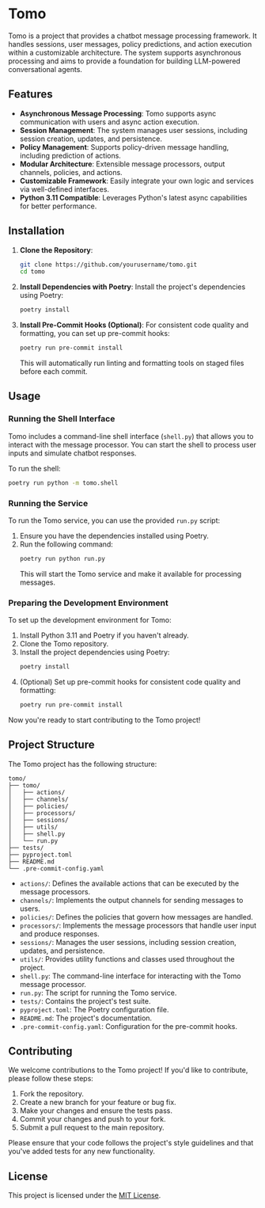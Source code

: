 # Tomo

Tomo is a project that provides a chatbot message processing framework. It handles sessions, user messages, policy predictions, and action execution within a customizable architecture. The system supports asynchronous processing and aims to provide a foundation for building LLM-powered conversational agents.

## Features

- **Asynchronous Message Processing**: Tomo supports async communication with users and async action execution.
- **Session Management**: The system manages user sessions, including session creation, updates, and persistence.
- **Policy Management**: Supports policy-driven message handling, including prediction of actions.
- **Modular Architecture**: Extensible message processors, output channels, policies, and actions.
- **Customizable Framework**: Easily integrate your own logic and services via well-defined interfaces.
- **Python 3.11 Compatible**: Leverages Python's latest async capabilities for better performance.

## Installation

1. **Clone the Repository**:
   ```bash
   git clone https://github.com/yourusername/tomo.git
   cd tomo
   ```

2. **Install Dependencies with Poetry**:
   Install the project's dependencies using Poetry:
   ```bash
   poetry install
   ```

3. **Install Pre-Commit Hooks (Optional)**:
   For consistent code quality and formatting, you can set up pre-commit hooks:
   ```bash
   poetry run pre-commit install
   ```
   This will automatically run linting and formatting tools on staged files before each commit.

## Usage

### Running the Shell Interface

Tomo includes a command-line shell interface (`shell.py`) that allows you to interact with the message processor. You can start the shell to process user inputs and simulate chatbot responses.

To run the shell:
```bash
poetry run python -m tomo.shell
```

### Running the Service

To run the Tomo service, you can use the provided `run.py` script:

1. Ensure you have the dependencies installed using Poetry.
2. Run the following command:
   ```bash
   poetry run python run.py
   ```
   This will start the Tomo service and make it available for processing messages.

### Preparing the Development Environment

To set up the development environment for Tomo:

1. Install Python 3.11 and Poetry if you haven't already.
2. Clone the Tomo repository.
3. Install the project dependencies using Poetry:
   ```bash
   poetry install
   ```
4. (Optional) Set up pre-commit hooks for consistent code quality and formatting:
   ```bash
   poetry run pre-commit install
   ```

Now you're ready to start contributing to the Tomo project!

## Project Structure

The Tomo project has the following structure:

```
tomo/
├── tomo/
│   ├── actions/
│   ├── channels/
│   ├── policies/
│   ├── processors/
│   ├── sessions/
│   ├── utils/
│   ├── shell.py
│   └── run.py
├── tests/
├── pyproject.toml
├── README.md
└── .pre-commit-config.yaml
```

- `actions/`: Defines the available actions that can be executed by the message processors.
- `channels/`: Implements the output channels for sending messages to users.
- `policies/`: Defines the policies that govern how messages are handled.
- `processors/`: Implements the message processors that handle user input and produce responses.
- `sessions/`: Manages the user sessions, including session creation, updates, and persistence.
- `utils/`: Provides utility functions and classes used throughout the project.
- `shell.py`: The command-line interface for interacting with the Tomo message processor.
- `run.py`: The script for running the Tomo service.
- `tests/`: Contains the project's test suite.
- `pyproject.toml`: The Poetry configuration file.
- `README.md`: The project's documentation.
- `.pre-commit-config.yaml`: Configuration for the pre-commit hooks.

## Contributing

We welcome contributions to the Tomo project! If you'd like to contribute, please follow these steps:

1. Fork the repository.
2. Create a new branch for your feature or bug fix.
3. Make your changes and ensure the tests pass.
4. Commit your changes and push to your fork.
5. Submit a pull request to the main repository.

Please ensure that your code follows the project's style guidelines and that you've added tests for any new functionality.

## License

This project is licensed under the [MIT License](LICENSE).
